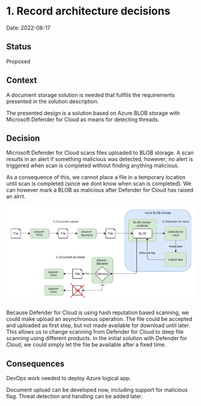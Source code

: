 # 1. Record architecture decisions

Date: 2022-08-17

## Status

Proposed

## Context

A document storage solution is needed that fullfils the requirements presented in the solution description. 

The presented design is a solution based on Azure BLOB storage with Microsoft Defender for Cloud as means for detecting threads.

## Decision

Microsoft Defender for Cloud scans files uploaded to BLOB storage. A scan results in an alert if something malicious was detected, however; no alert is triggered when scan is completed without finding anything malicious.

As a consequence of this, we cannot place a file in a temporary location until scan is completed (since we dont know when scan is completed). We can however mark a BLOB as malicious after Defender for Cloud has raised an alrrt.

![document upload data flow](/docs/Images/document_upload.png)

Because Defender for Cloud is using hash reputation based scanning, we could make upload an asynchronous operation. The file could be accepted and uploaded as first step, but not made available for download until later. This allows us to change scanning from Defender for Cloud to deep file scanning using different products. In the initial solution with Defender for Cloud, we could simply let the file be available after a fixed time.

## Consequences

DevOps work needed to deploy Azure logical app.

Document upload can be developed now, including support for malicious flag. Threat detection and handling can be added later.

